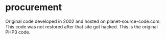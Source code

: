 # procurement
Original code developed in 2002 and hosted on planet-source-code.com. This code was not restored after that site got hacked. This is the original PHP3 code.
